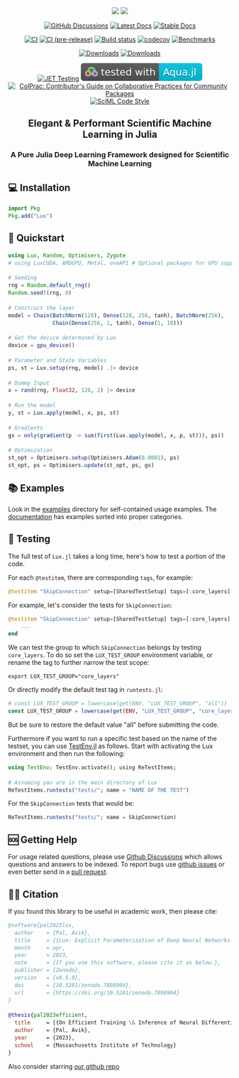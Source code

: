 <p align="center">
    <img width="400px" src="assets/lux-logo.svg#gh-light-mode-only"/>
    <img width="400px" src="assets/lux-logo-dark.svg#gh-dark-mode-only"/>
</p>

<div align="center">

[![GitHub Discussions](https://img.shields.io/github/discussions/LuxDL/Lux.jl?color=white&logo=github&label=Discussions)](https://github.com/LuxDL/Lux.jl/discussions)
[![Latest Docs](https://img.shields.io/badge/docs-latest-blue.svg)](http://lux.csail.mit.edu/dev/)
[![Stable Docs](https://img.shields.io/badge/docs-stable-blue.svg)](http://lux.csail.mit.edu/stable/)

[![CI](https://github.com/LuxDL/Lux.jl/actions/workflows/CI.yml/badge.svg?branch=main)](https://github.com/LuxDL/Lux.jl/actions/workflows/CI.yml)
[![CI (pre-release)](https://img.shields.io/github/actions/workflow/status/LuxDL/Lux.jl/CIPreRelease.yml?branch=main&label=CI%20(pre-release)&logo=github)](https://github.com/LuxDL/Lux.jl/actions/workflows/CIPreRelease.yml)
[![Build status](https://img.shields.io/buildkite/ba1f9622add5978c2d7b194563fd9327113c9c21e5734be20e/main.svg?label=gpu&branch=main&logo=buildkite)](https://buildkite.com/julialang/lux-dot-jl)
[![codecov](https://codecov.io/gh/LuxDL/Lux.jl/branch/main/graph/badge.svg?token=IMqBM1e3hz)](https://codecov.io/gh/LuxDL/Lux.jl)
[![Benchmarks](https://github.com/LuxDL/Lux.jl/actions/workflows/Benchmark.yml/badge.svg?branch=main)](https://lux.csail.mit.edu/benchmarks/)

[![Downloads](https://img.shields.io/badge/dynamic/json?url=http%3A%2F%2Fjuliapkgstats.com%2Fapi%2Fv1%2Fmonthly_downloads%2FLux&query=total_requests&suffix=%2Fmonth&label=Downloads)](https://juliapkgstats.com/pkg/Lux)
[![Downloads](https://img.shields.io/badge/dynamic/json?url=http%3A%2F%2Fjuliapkgstats.com%2Fapi%2Fv1%2Ftotal_downloads%2FLux&query=total_requests&&label=Total%20Downloads)](https://juliapkgstats.com/pkg/Lux)

[![JET Testing](https://img.shields.io/badge/%F0%9F%9B%A9%EF%B8%8F_tested_with-JET.jl-233f9a)](https://github.com/aviatesk/JET.jl)
[![Aqua QA](https://raw.githubusercontent.com/JuliaTesting/Aqua.jl/master/badge.svg)](https://github.com/JuliaTesting/Aqua.jl)
[![ColPrac: Contributor's Guide on Collaborative Practices for Community Packages](https://img.shields.io/badge/ColPrac-Contributor's%20Guide-blueviolet)](https://github.com/SciML/ColPrac)
[![SciML Code Style](https://img.shields.io/static/v1?label=code%20style&message=SciML&color=9558b2&labelColor=389826)](https://github.com/SciML/SciMLStyle)

</div>

<div align="center">
    <h2>Elegant & Performant Scientific Machine Learning in Julia</h2>
    <h3>A Pure Julia Deep Learning Framework designed for Scientific Machine Learning</h3>
</div>

## 💻 Installation

```julia
import Pkg
Pkg.add("Lux")
```

## 🤸 Quickstart

```julia
using Lux, Random, Optimisers, Zygote
# using LuxCUDA, AMDGPU, Metal, oneAPI # Optional packages for GPU support

# Seeding
rng = Random.default_rng()
Random.seed!(rng, 0)

# Construct the layer
model = Chain(BatchNorm(128), Dense(128, 256, tanh), BatchNorm(256),
              Chain(Dense(256, 1, tanh), Dense(1, 10)))

# Get the device determined by Lux
device = gpu_device()

# Parameter and State Variables
ps, st = Lux.setup(rng, model) .|> device

# Dummy Input
x = rand(rng, Float32, 128, 2) |> device

# Run the model
y, st = Lux.apply(model, x, ps, st)

# Gradients
gs = only(gradient(p -> sum(first(Lux.apply(model, x, p, st))), ps))

# Optimization
st_opt = Optimisers.setup(Optimisers.Adam(0.0001), ps)
st_opt, ps = Optimisers.update(st_opt, ps, gs)
```

## 📚 Examples

Look in the [examples](/examples/) directory for self-contained usage examples. The [documentation](https://lux.csail.mit.edu) has examples sorted into proper categories.

## 🧪 Testing

The full test of `Lux.jl` takes a long time, here's how to test a portion of the code.

For each `@testitem`, there are corresponding `tags`, for example:

```julia
@testitem "SkipConnection" setup=[SharedTestSetup] tags=[:core_layers]
```

For example, let's consider the tests for `SkipConnection`:

```julia
@testitem "SkipConnection" setup=[SharedTestSetup] tags=[:core_layers] begin
    ...
end
```

We can test the group to which `SkipConnection` belongs by testing `core_layers`.
To do so set the `LUX_TEST_GROUP` environment variable, or rename the tag to
further narrow the test scope:

```shell
export LUX_TEST_GROUP="core_layers"
```

Or directly modify the default test tag in `runtests.jl`:

```julia
# const LUX_TEST_GROUP = lowercase(get(ENV, "LUX_TEST_GROUP", "all"))
const LUX_TEST_GROUP = lowercase(get(ENV, "LUX_TEST_GROUP", "core_layers"))
```

But be sure to restore the default value "all" before submitting the code.

Furthermore if you want to run a specific test based on the name of the testset, you can
use [TestEnv.jl](https://github.com/JuliaTesting/TestEnv.jl) as follows. Start with activating the Lux environment and then run the following:

```julia
using TestEnv; TestEnv.activate(); using ReTestItems;

# Assuming you are in the main directory of Lux
ReTestItems.runtests("tests/"; name = "NAME OF THE TEST")
```

For the `SkipConnection` tests that would be:

```julia
ReTestItems.runtests("tests/"; name = SkipConnection)
```

## 🆘 Getting Help

For usage related questions, please use [Github Discussions](https://github.com/orgs/LuxDL/discussions) which allows questions and answers to be indexed. To report bugs use [github issues](https://github.com/LuxDL/Lux.jl/issues) or even better send in a [pull request](https://github.com/LuxDL/Lux.jl/pulls).

## 🧑‍🔬 Citation

If you found this library to be useful in academic work, then please cite:

```bibtex
@software{pal2023lux,
  author    = {Pal, Avik},
  title     = {{Lux: Explicit Parameterization of Deep Neural Networks in Julia}},
  month     = apr,
  year      = 2023,
  note      = {If you use this software, please cite it as below.},
  publisher = {Zenodo},
  version   = {v0.5.0},
  doi       = {10.5281/zenodo.7808904},
  url       = {https://doi.org/10.5281/zenodo.7808904}
}

@thesis{pal2023efficient,
  title     = {{On Efficient Training \& Inference of Neural Differential Equations}},
  author    = {Pal, Avik},
  year      = {2023},
  school    = {Massachusetts Institute of Technology}
}
```

Also consider starring [our github repo](https://github.com/LuxDL/Lux.jl/)

